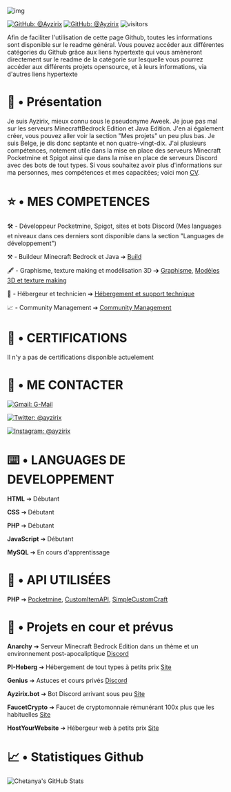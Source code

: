 ![img](https://cdn.discordapp.com/attachments/928644758560194620/929118396107337799/1641589471450.png)

[![GitHub: @Ayzirix](https://img.shields.io/github/followers/Ayzirix?label=follow&style=social)](https://github.com/Ayzirix)
[![GitHub: @Ayzirix](https://img.shields.io/github/stars/:user/:repo?style=social)](https://github.com/Ayzirix)
![visitors](https://visitor-badge.glitch.me/badge?page_id=Ayzirix)

Afin de faciliter l'utilisation de cette page Github, toutes les informations sont disponible sur le readme général.
Vous pouvez accéder aux différentes catégories du Github grâce aux liens hypertexte qui vous amèneront directement sur le readme de la catégorie sur lesquelle vous pourrez accéder aux différents projets opensource, et à leurs informations, via d'autres liens hypertexte

# 📜 • Présentation

Je suis Ayzirix, mieux connu sous le pseudonyme Aweek. Je joue pas mal sur les serveurs MinecraftBedrock Edition et Java Edition. J'en ai également créer, vous pouvez aller voir la section "Mes projets" un peu plus bas. Je suis Belge, je dis donc septante et non quatre-vingt-dix. J'ai plusieurs compétences, notement utile dans la mise en place des serveurs Minecraft Pocketmine et Spigot ainsi que dans la mise en place de serveurs Discord avec des bots de tout types. Si vous souhaitez avoir plus d'informations sur ma personnes, mes compétences et mes capacitées; voici mon [CV](https://github.com/Ayzirix/Curiculum-Vitae).

# ⭐️ • MES COMPETENCES

🛠 - Développeur Pocketmine, Spigot, sites et bots Discord (Mes languages et niveaux dans ces derniers sont disponible dans la section "Languages de développement")

⚒ - Buildeur Minecraft Bedrock et Java ➔ [Build](https://github.com/Ayzirix/Builds-Minecraft)

🖋 - Graphisme, texture making et modélisation 3D ➔ [Graphisme](https://github.com/Ayzirix/Graphisme), [Modèles 3D et texture making](https://github.com/Ayzirix/Textures-Minecraft-et-modeles-3D)

💾 - Hébergeur et technicien ➔ [Hébergement et support technique](https://github.com/Ayzirix/Hebergement)

📈 - Community Management ➔ [Community Management](https://github.com/Ayzirix/Community-Management)

# 📃 • CERTIFICATIONS

Il n'y a pas de certifications disponible actuelement 

# 📱 • ME CONTACTER

[![Gmail: G-Mail](https://img.shields.io/badge/Gmail-ayzirix@gmail.com-white)](ayzirix@gmail.com)

[![Twitter: @ayzirix](https://img.shields.io/badge/Twitter-ayzirix-9cf)](https://twitter.com/@ayzirix)

[![Instagram: @ayzirix](https://img.shields.io/badge/Instagram-ayzirix-purple)](https://Instagram.com/ayzirix)

# ⌨️ • LANGUAGES DE DEVELOPPEMENT

**HTML** ➔ Débutant

**CSS** ➔ Débutant

**PHP** ➔ Débutant

**JavaScript** ➔ Débutant

**MySQL** ➔ En cours d'apprentissage

# 🧩 • API UTILISÉES

**PHP** ➔ [Pocketmine](https://github.com/Ayzirix/PocketMine-MP), [CustomItemAPI](https://github.com/Ayzirix/CustomItemAPI), [SimpleCustomCraft](https://github.com/Ayzirix/SimpleCustomCraft)

# 📂 • Projets en cour et prévus

**Anarchy** ➔ Serveur Minecraft Bedrock Edition dans un thème et un environnement post-apocaliptique [Discord](https://discord.gg/45dwFAGJpT)

**PI-Heberg** ➔ Hébergement de tout types à petits prix [Site](https://pi-heberg.fr/)

**Genius** ➔ Astuces et cours privés [Discord](https://discord.gg/97YCtxmDF4)

**Ayzirix.bot** ➔ Bot Discord arrivant sous peu [Site](https://aweek-discordbot.tk/)

**FaucetCrypto** ➔ Faucet de cryptomonnaie rémunérant 100x plus que les habituelles [Site](https://faucetcrypto.tk/)

**HostYourWebsite** ➔ Hébergeur web à petits prix [Site](https://github.com/Ayzirix/)

# 📈 • Statistiques Github

![Chetanya's GitHub Stats](https://github-readme-stats.vercel.app/api?username=Ayzirix&hide=["issues"]&show_icons=true)
